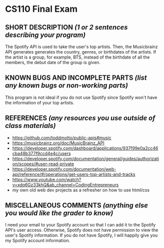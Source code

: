 # CS110 Final Exam

## SHORT DESCRIPTION *(1 or 2 sentences describing your program)*
The Spotify API is used to take the user's top artists. Then, the Musicbrainz API generates generates the country, genres, or birthdates of the artists. If the artist is a group, for example, BTS, instead of the birthdate of all the members, the debut date of the group is given.

## KNOWN BUGS AND INCOMPLETE PARTS *(list any known bugs or non-working parts)*
This program is not ideal if you do not use Spotify since Spotify won't have the information of your top artists.

## REFERENCES *(any resources you use outside of class materials)*
- https://github.com/toddmotto/public-apis#music
- https://musicbrainz.org/doc/MusicBrainz_API
- https://developer.spotify.com/dashboard/applications/937f99e0a2cc46cba48b377f9ccd4e4c/users
- https://developer.spotify.com/documentation/general/guides/authorization/scopes/#user-read-private
- https://developer.spotify.com/documentation/web-api/reference/#/operations/get-users-top-artists-and-tracks
- https://www.youtube.com/watch?v=xdq6Gz33khQ&ab_channel=CodingEntrepreneurs
- my own old web dev projects as a refresher on how to use html/css

## MISCELLANEOUS COMMENTS *(anything else you would like the grader to know)*
I need your email to your Spotify account so that I can add it to the Spotify API's user access. Otherwise, Spotify does not have permission to view the user's Spotify information. If you do not have Spotify, I will happily give you my Spotify account information.
